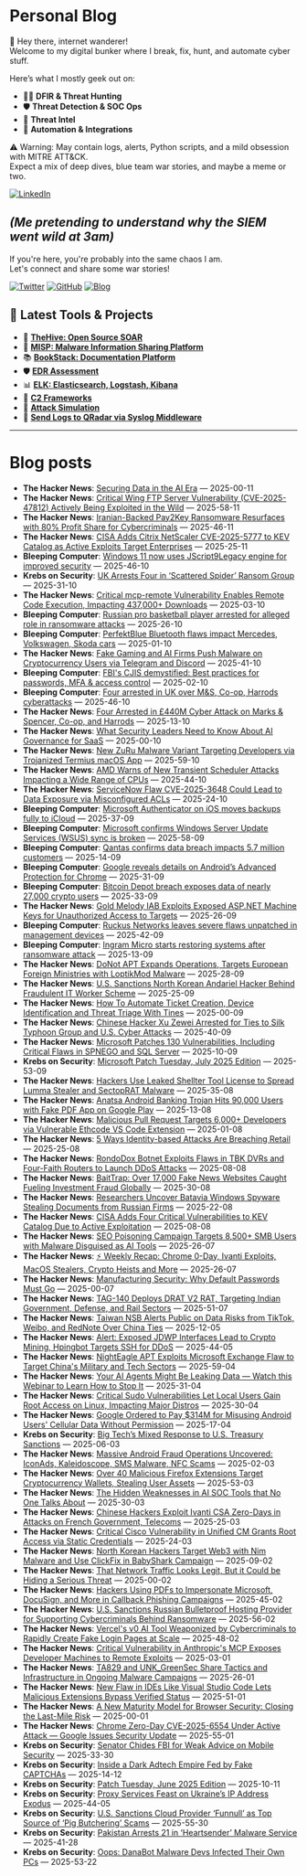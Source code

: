 # Personal Blog

👋 Hey there, internet wanderer!  
Welcome to my digital bunker where I break, fix, hunt, and automate cyber stuff.  

Here’s what I mostly geek out on:

- 🕵️‍♂️ **DFIR & Threat Hunting**  
- 🛡️ **Threat Detection & SOC Ops**  
- 🧠 **Threat Intel**  
- 🤖 **Automation & Integrations**

⚠️ Warning: May contain logs, alerts, Python scripts, and a mild obsession with MITRE ATT&CK.  
Expect a mix of deep dives, blue team war stories, and maybe a meme or two.

[![LinkedIn](https://img.shields.io/badge/LinkedIn-Connect-blue?style=flat&logo=linkedin)](https://www.linkedin.com/in/0xatef)

*(Me pretending to understand why the SIEM went wild at 3am)*  
---  
If you're here, you're probably into the same chaos I am.  
Let's connect and share some war stories!

[![Twitter](https://img.shields.io/badge/Twitter-%400xatef-1DA1F2?style=flat&logo=twitter&logoColor=white)](https://twitter.com/0xatef)
[![GitHub](https://img.shields.io/badge/GitHub-0xAtef-181717?style=flat&logo=github)](https://github.com/0xAtef)
[![Blog](https://img.shields.io/badge/Blog-0xAtef.github.io-orange?style=flat&logo=jekyll)](https://0xatef.github.io)


## 🧰 Latest Tools & Projects

- 🐝 [**TheHive: Open Source SOAR**](https://0xatef.github.io/Projects/#thehive-open-source-soar)  
- 🧬 [**MISP: Malware Information Sharing Platform**](https://0xatef.github.io/Projects/#misp-malware-information-sharing-platform)  
- 📚 [**BookStack: Documentation Platform**](https://0xatef.github.io/Projects/#bookstack-documentation-platform)  
- 🛡️ [**EDR Assessment**](https://0xatef.github.io/Projects/#edr-assessment)  
- 📊 [**ELK: Elasticsearch, Logstash, Kibana**](https://0xatef.github.io/Projects/#elk-elasticsearch-logstash-kibana)  
- 🎯 [**C2 Frameworks**](https://0xatef.github.io/Projects/#c2-frameworks)  
- 🧨 [**Attack Simulation**](https://0xatef.github.io/Projects/#attack-simulation)  
- 🔄 [**Send Logs to QRadar via Syslog Middleware**](https://0xatef.github.io/Projects/#how-to-send-logs-from-an-api-to-qradar-siem-through-syslog-middleware)  

---

# Blog posts
<!-- BLOG-POST-LIST:START -->
- **The Hacker News**: [Securing Data in the AI Era](https://thehackernews.com/2025/07/securing-data-in-ai-era.html) — 2025-00-11
- **The Hacker News**: [Critical Wing FTP Server Vulnerability &lpar;CVE-2025-47812&rpar; Actively Being Exploited in the Wild](https://thehackernews.com/2025/07/critical-wing-ftp-server-vulnerability.html) — 2025-58-11
- **The Hacker News**: [Iranian-Backed Pay2Key Ransomware Resurfaces with 80% Profit Share for Cybercriminals](https://thehackernews.com/2025/07/iranian-backed-pay2key-ransomware.html) — 2025-46-11
- **The Hacker News**: [CISA Adds Citrix NetScaler CVE-2025-5777 to KEV Catalog as Active Exploits Target Enterprises](https://thehackernews.com/2025/07/cisa-adds-citrix-netscaler-cve-2025.html) — 2025-25-11
- **Bleeping Computer**: [Windows 11 now uses JScript9Legacy engine for improved security](https://www.bleepingcomputer.com/news/security/windows-11-now-uses-jscript9legacy-engine-for-improved-security/) — 2025-46-10
- **Krebs on Security**: [UK Arrests Four in ‘Scattered Spider’ Ransom Group](https://krebsonsecurity.com/2025/07/uk-charges-four-in-scattered-spider-ransom-group/) — 2025-31-10
- **The Hacker News**: [Critical mcp-remote Vulnerability Enables Remote Code Execution, Impacting 437,000+ Downloads](https://thehackernews.com/2025/07/critical-mcp-remote-vulnerability.html) — 2025-03-10
- **Bleeping Computer**: [Russian pro basketball player arrested for alleged role in ransomware attacks](https://www.bleepingcomputer.com/news/security/russian-pro-basketball-player-arrested-for-alleged-role-in-ransomware-attacks/) — 2025-26-10
- **Bleeping Computer**: [PerfektBlue Bluetooth flaws impact Mercedes, Volkswagen, Skoda cars](https://www.bleepingcomputer.com/news/security/perfektblue-bluetooth-flaws-impact-mercedes-volkswagen-skoda-cars/) — 2025-01-10
- **The Hacker News**: [Fake Gaming and AI Firms Push Malware on Cryptocurrency Users via Telegram and Discord](https://thehackernews.com/2025/07/fake-gaming-and-ai-firms-push-malware.html) — 2025-41-10
- **Bleeping Computer**: [FBI&#39;s CJIS demystified: Best practices for passwords, MFA &amp; access control](https://www.bleepingcomputer.com/news/security/fbis-cjis-demystified-best-practices-for-passwords-mfa-and-access-control/) — 2025-02-10
- **Bleeping Computer**: [Four arrested in UK over M&amp;S, Co-op, Harrods cyberattacks](https://www.bleepingcomputer.com/news/security/four-arrested-in-uk-over-mands-co-op-harrods-cyberattacks/) — 2025-46-10
- **The Hacker News**: [Four Arrested in £440M Cyber Attack on Marks &amp; Spencer, Co-op, and Harrods](https://thehackernews.com/2025/07/four-arrested-in-440m-cyber-attack-on.html) — 2025-13-10
- **The Hacker News**: [What Security Leaders Need to Know About AI Governance for SaaS](https://thehackernews.com/2025/07/what-security-leaders-need-to-know.html) — 2025-00-10
- **The Hacker News**: [New ZuRu Malware Variant Targeting Developers via Trojanized Termius macOS App](https://thehackernews.com/2025/07/new-macos-malware-zuru-targeting.html) — 2025-59-10
- **The Hacker News**: [AMD Warns of New Transient Scheduler Attacks Impacting a Wide Range of CPUs](https://thehackernews.com/2025/07/amd-warns-of-new-transient-scheduler.html) — 2025-44-10
- **The Hacker News**: [ServiceNow Flaw CVE-2025-3648 Could Lead to Data Exposure via Misconfigured ACLs](https://thehackernews.com/2025/07/servicenow-flaw-cve-2025-3648-could.html) — 2025-24-10
- **Bleeping Computer**: [Microsoft Authenticator on iOS moves backups fully to iCloud](https://www.bleepingcomputer.com/news/microsoft/microsoft-authenticator-on-ios-moves-backups-fully-to-icloud/) — 2025-37-09
- **Bleeping Computer**: [Microsoft confirms Windows Server Update Services &lpar;WSUS&rpar; sync is broken](https://www.bleepingcomputer.com/news/microsoft/microsoft-confirms-windows-server-update-services-wsus-sync-is-broken/) — 2025-58-09
- **Bleeping Computer**: [Qantas confirms data breach impacts 5.7 million customers](https://www.bleepingcomputer.com/news/security/qantas-confirms-data-breach-impacts-57-million-customers/) — 2025-14-09
- **Bleeping Computer**: [Google reveals details on Android’s Advanced Protection for Chrome](https://www.bleepingcomputer.com/news/security/google-reveals-details-on-androids-advanced-protection-for-chrome/) — 2025-31-09
- **Bleeping Computer**: [Bitcoin Depot breach exposes data of nearly 27,000 crypto users](https://www.bleepingcomputer.com/news/security/bitcoin-depot-breach-exposes-data-of-nearly-27-000-crypto-users/) — 2025-33-09
- **The Hacker News**: [Gold Melody IAB Exploits Exposed ASP.NET Machine Keys for Unauthorized Access to Targets](https://thehackernews.com/2025/07/gold-melody-iab-exploits-exposed-aspnet.html) — 2025-26-09
- **Bleeping Computer**: [Ruckus Networks leaves severe flaws unpatched in management devices](https://www.bleepingcomputer.com/news/security/ruckus-networks-leaves-severe-flaws-unpatched-in-management-devices/) — 2025-42-09
- **Bleeping Computer**: [Ingram Micro starts restoring systems after ransomware attack](https://www.bleepingcomputer.com/news/security/ingram-micro-starts-restoring-systems-after-ransomware-attack/) — 2025-13-09
- **The Hacker News**: [DoNot APT Expands Operations, Targets European Foreign Ministries with LoptikMod Malware](https://thehackernews.com/2025/07/donot-apt-expands-operations-targets.html) — 2025-28-09
- **The Hacker News**: [U.S. Sanctions North Korean Andariel Hacker Behind Fraudulent IT Worker Scheme](https://thehackernews.com/2025/07/us-sanctions-north-korean-andariel.html) — 2025-25-09
- **The Hacker News**: [How To Automate Ticket Creation, Device Identification and Threat Triage With Tines](https://thehackernews.com/2025/07/how-to-automate-ticket-creation-device.html) — 2025-00-09
- **The Hacker News**: [Chinese Hacker Xu Zewei Arrested for Ties to Silk Typhoon Group and U.S. Cyber Attacks](https://thehackernews.com/2025/07/chinese-hacker-xu-zewei-arrested-for.html) — 2025-40-09
- **The Hacker News**: [Microsoft Patches 130 Vulnerabilities, Including Critical Flaws in SPNEGO and SQL Server](https://thehackernews.com/2025/07/microsoft-patches-130-vulnerabilities.html) — 2025-10-09
- **Krebs on Security**: [Microsoft Patch Tuesday, July 2025 Edition](https://krebsonsecurity.com/2025/07/microsoft-patch-tuesday-july-2025-edition/) — 2025-53-09
- **The Hacker News**: [Hackers Use Leaked Shellter Tool License to Spread Lumma Stealer and SectopRAT Malware](https://thehackernews.com/2025/07/hackers-use-leaked-shellter-tool.html) — 2025-35-08
- **The Hacker News**: [Anatsa Android Banking Trojan Hits 90,000 Users with Fake PDF App on Google Play](https://thehackernews.com/2025/07/anatsa-android-banking-trojan-hits.html) — 2025-13-08
- **The Hacker News**: [Malicious Pull Request Targets 6,000+ Developers via Vulnerable Ethcode VS Code Extension](https://thehackernews.com/2025/07/malicious-pull-request-infects-6000.html) — 2025-01-08
- **The Hacker News**: [5 Ways Identity-based Attacks Are Breaching Retail](https://thehackernews.com/2025/07/5-ways-identity-based-attacks-are.html) — 2025-25-08
- **The Hacker News**: [RondoDox Botnet Exploits Flaws in TBK DVRs and Four-Faith Routers to Launch DDoS Attacks](https://thehackernews.com/2025/07/rondodox-botnet-exploits-flaws-in-tbk.html) — 2025-08-08
- **The Hacker News**: [BaitTrap: Over 17,000 Fake News Websites Caught Fueling Investment Fraud Globally](https://thehackernews.com/2025/07/baittrap-over-17000-fake-news-websites.html) — 2025-30-08
- **The Hacker News**: [Researchers Uncover Batavia Windows Spyware Stealing Documents from Russian Firms](https://thehackernews.com/2025/07/researchers-uncover-batavia-windows.html) — 2025-22-08
- **The Hacker News**: [CISA Adds Four Critical Vulnerabilities to KEV Catalog Due to Active Exploitation](https://thehackernews.com/2025/07/cisa-adds-four-critical-vulnerabilities.html) — 2025-08-08
- **The Hacker News**: [SEO Poisoning Campaign Targets 8,500+ SMB Users with Malware Disguised as AI Tools](https://thehackernews.com/2025/07/seo-poisoning-campaign-targets-8500.html) — 2025-26-07
- **The Hacker News**: [⚡ Weekly Recap: Chrome 0-Day, Ivanti Exploits, MacOS Stealers, Crypto Heists and More](https://thehackernews.com/2025/07/weekly-recap-chrome-0-day-ivanti.html) — 2025-26-07
- **The Hacker News**: [Manufacturing Security: Why Default Passwords Must Go](https://thehackernews.com/2025/07/manufacturing-security-why-default.html) — 2025-00-07
- **The Hacker News**: [TAG-140 Deploys DRAT V2 RAT, Targeting Indian Government, Defense, and Rail Sectors](https://thehackernews.com/2025/07/tag-140-deploys-drat-v2-rat-targeting.html) — 2025-51-07
- **The Hacker News**: [Taiwan NSB Alerts Public on Data Risks from TikTok, Weibo, and RedNote Over China Ties](https://thehackernews.com/2025/07/taiwan-nsb-alerts-public-on-data-risks.html) — 2025-12-05
- **The Hacker News**: [Alert: Exposed JDWP Interfaces Lead to Crypto Mining, Hpingbot Targets SSH for DDoS](https://thehackernews.com/2025/07/alert-exposed-jdwp-interfaces-lead-to.html) — 2025-44-05
- **The Hacker News**: [NightEagle APT Exploits Microsoft Exchange Flaw to Target China&#39;s Military and Tech Sectors](https://thehackernews.com/2025/07/nighteagle-apt-exploits-microsoft.html) — 2025-59-04
- **The Hacker News**: [Your AI Agents Might Be Leaking Data — Watch this Webinar to Learn How to Stop It](https://thehackernews.com/2025/07/your-ai-agents-might-be-leaking-data.html) — 2025-31-04
- **The Hacker News**: [Critical Sudo Vulnerabilities Let Local Users Gain Root Access on Linux, Impacting Major Distros](https://thehackernews.com/2025/07/critical-sudo-vulnerabilities-let-local.html) — 2025-30-04
- **The Hacker News**: [Google Ordered to Pay $314M for Misusing Android Users&#39; Cellular Data Without Permission](https://thehackernews.com/2025/07/google-ordered-to-pay-314m-for-misusing.html) — 2025-17-04
- **Krebs on Security**: [Big Tech’s Mixed Response to U.S. Treasury Sanctions](https://krebsonsecurity.com/2025/07/big-techs-mixed-response-to-u-s-treasury-sanctions/) — 2025-06-03
- **The Hacker News**: [Massive Android Fraud Operations Uncovered: IconAds, Kaleidoscope, SMS Malware, NFC Scams](https://thehackernews.com/2025/07/mobile-security-alert-352-iconads-fraud.html) — 2025-02-03
- **The Hacker News**: [Over 40 Malicious Firefox Extensions Target Cryptocurrency Wallets, Stealing User Assets](https://thehackernews.com/2025/07/over-40-malicious-firefox-extensions.html) — 2025-53-03
- **The Hacker News**: [The Hidden Weaknesses in AI SOC Tools that No One Talks About](https://thehackernews.com/2025/07/the-hidden-weaknesses-in-ai-soc-tools.html) — 2025-30-03
- **The Hacker News**: [Chinese Hackers Exploit Ivanti CSA Zero-Days in Attacks on French Government, Telecoms](https://thehackernews.com/2025/07/chinese-hackers-exploit-ivanti-csa-zero.html) — 2025-25-03
- **The Hacker News**: [Critical Cisco Vulnerability in Unified CM Grants Root Access via Static Credentials](https://thehackernews.com/2025/07/critical-cisco-vulnerability-in-unified.html) — 2025-24-03
- **The Hacker News**: [North Korean Hackers Target Web3 with Nim Malware and Use ClickFix in BabyShark Campaign](https://thehackernews.com/2025/07/north-korean-hackers-target-web3-with.html) — 2025-09-02
- **The Hacker News**: [That Network Traffic Looks Legit, But it Could be Hiding a Serious Threat](https://thehackernews.com/2025/07/that-network-traffic-looks-legit-but-it.html) — 2025-00-02
- **The Hacker News**: [Hackers Using PDFs to Impersonate Microsoft, DocuSign, and More in Callback Phishing Campaigns](https://thehackernews.com/2025/07/hackers-using-pdfs-to-impersonate.html) — 2025-45-02
- **The Hacker News**: [U.S. Sanctions Russian Bulletproof Hosting Provider for Supporting Cybercriminals Behind Ransomware](https://thehackernews.com/2025/07/us-sanctions-russian-bulletproof.html) — 2025-56-02
- **The Hacker News**: [Vercel&#39;s v0 AI Tool Weaponized by Cybercriminals to Rapidly Create Fake Login Pages at Scale](https://thehackernews.com/2025/07/vercels-v0-ai-tool-weaponized-by.html) — 2025-48-02
- **The Hacker News**: [Critical Vulnerability in Anthropic&#39;s MCP Exposes Developer Machines to Remote Exploits](https://thehackernews.com/2025/07/critical-vulnerability-in-anthropics.html) — 2025-03-01
- **The Hacker News**: [TA829 and UNK_GreenSec Share Tactics and Infrastructure in Ongoing Malware Campaigns](https://thehackernews.com/2025/07/ta829-and-unkgreensec-share-tactics-and.html) — 2025-26-01
- **The Hacker News**: [New Flaw in IDEs Like Visual Studio Code Lets Malicious Extensions Bypass Verified Status](https://thehackernews.com/2025/07/new-flaw-in-ides-like-visual-studio.html) — 2025-51-01
- **The Hacker News**: [A New Maturity Model for Browser Security: Closing the Last-Mile Risk](https://thehackernews.com/2025/07/a-new-maturity-model-for-browser.html) — 2025-00-01
- **The Hacker News**: [Chrome Zero-Day CVE-2025-6554 Under Active Attack — Google Issues Security Update](https://thehackernews.com/2025/07/google-patches-critical-zero-day-flaw.html) — 2025-55-01
- **Krebs on Security**: [Senator Chides FBI for Weak Advice on Mobile Security](https://krebsonsecurity.com/2025/06/senator-chides-fbi-for-weak-advice-on-mobile-security/) — 2025-33-30
- **Krebs on Security**: [Inside a Dark Adtech Empire Fed by Fake CAPTCHAs](https://krebsonsecurity.com/2025/06/inside-a-dark-adtech-empire-fed-by-fake-captchas/) — 2025-14-12
- **Krebs on Security**: [Patch Tuesday, June 2025 Edition](https://krebsonsecurity.com/2025/06/patch-tuesday-june-2025-edition/) — 2025-10-11
- **Krebs on Security**: [Proxy Services Feast on Ukraine’s IP Address Exodus](https://krebsonsecurity.com/2025/06/proxy-services-feast-on-ukraines-ip-address-exodus/) — 2025-44-05
- **Krebs on Security**: [U.S. Sanctions Cloud Provider ‘Funnull’ as Top Source of ‘Pig Butchering’ Scams](https://krebsonsecurity.com/2025/05/u-s-sanctions-cloud-provider-funnull-as-top-source-of-pig-butchering-scams/) — 2025-55-30
- **Krebs on Security**: [Pakistan Arrests 21 in ‘Heartsender’ Malware Service](https://krebsonsecurity.com/2025/05/pakistan-arrests-21-in-heartsender-malware-service/) — 2025-41-28
- **Krebs on Security**: [Oops: DanaBot Malware Devs Infected Their Own PCs](https://krebsonsecurity.com/2025/05/oops-danabot-malware-devs-infected-their-own-pcs/) — 2025-53-22<!-- BLOG-POST-LIST:END -->
